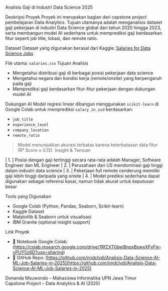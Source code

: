Analisis Gaji di Industri Data Science 2025

 Deskripsi Proyek
Proyek ini merupakan bagian dari capstone project pembelajaran Data Analytics. Tujuan utamanya adalah menganalisis dataset gaji pekerjaan di industri Data Science global dari tahun 2020 hingga 2023, serta membangun model AI sederhana untuk memprediksi gaji berdasarkan fitur seperti job title, lokasi, dan remote ratio.

Dataset
Dataset yang digunakan berasal dari Kaggle: [Salaries for Data Science Jobs](https://www.kaggle.com/datasets/adilshamim8/salaries-for-data-science-jobs)

File utama: `salaries.csv`
Tujuan Analisis
- Mengetahui distribusi gaji di berbagai posisi pekerjaan data science
- Mengetahui negara dan kondisi kerja (remote/onsite) yang berpengaruh pada gaji
- Memprediksi gaji berdasarkan fitur-fitur pekerjaan dengan dukungan model AI

Dukungan AI
Model regresi linear dibangun menggunakan `scikit-learn` di Google Colab untuk memprediksi `salary_in_usd` berdasarkan:
- `job_title`
- `experience_level`
- `company_location`
- `remote_ratio`

> Model menunjukkan akurasi terbatas karena keterbatasan data fitur (R² Score ≈ 0.15).
 Insight & Temuan

| 1. | Posisi dengan gaji tertinggi secara rata-rata adalah Manager, Software Engineer dan ML Engineer 
| 2. | Perusahaan dari US mendominasi gaji tinggi dalam industri data science 
| 3. | Pekerjaan full remote cenderung memiliki gaji lebih tinggi daripada yang onsite 
| 4. | Model prediksi sederhana dapat digunakan sebagai referensi kasar, namun tidak akurat untuk keputusan besar 

 Tools yang Digunakan
- Google Colab (Python, Pandas, Seaborn, Scikit-learn)
- Kaggle Dataset
- Matplotlib & Seaborn untuk visualisasi
- IBM Granite (optional insight support)

Link Proyek
- 🔗 Notebook Google Colab: (https://colab.research.google.com/drive/1RfZXTGbejBnpxBswxXFvFje-vPUY5z6D?usp=sharing)
- 🔗 GitHub Repo: [https://github.com/nndclvdi/Analisis-Data-Science-AI-ML-Job-Salaries-in-2025](https://github.com/nndclvdi/Analisis-Data-Science-AI-ML-Job-Salaries-in-2025)


Donanda Msuwondo – Mahasiswa Informatika UPN Jawa Timur  
Capstone Project – Data Analytics & AI (2025)
